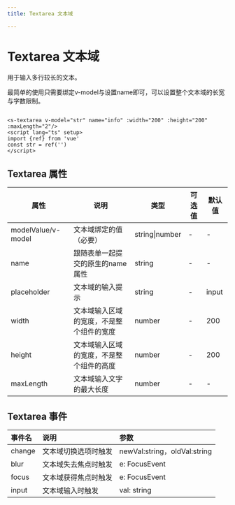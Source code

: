 ```yaml
---
title: Textarea 文本域

---
```


# Textarea 文本域

用于输入多行较长的文本。

最简单的使用只需要绑定v-model与设置name即可，可以设置整个文本域的长宽与字数限制。

<div class="line">
	<s-textarea v-model="str" name="info" :width="300" :height="300" :maxLength="30"/>
</div>



```vue
<s-textarea v-model="str" name="info" :width="200" :height="200" :maxLength="2"/>
<script lang="ts" setup>
import {ref} from 'vue'
const str = ref('')
</script>
```

## Textarea 属性

| 属性               | 说明                                     | 类型           | 可选值 | 默认值 |
| ------------------ | ---------------------------------------- | -------------- | ------ | ------ |
| modelValue/v-model | 文本域绑定的值（必要）                   | string\|number | -      | -      |
| name               | 跟随表单一起提交的原生的name属性         | string         | -      | -      |
| placeholder        | 文本域的输入提示                         | string         | -      | input  |
| width              | 文本域输入区域的宽度，不是整个组件的宽度 | number         | -      | 200    |
| height             | 文本域输入区域的宽度，不是整个组件的高度 | number         | -      | 200    |
| maxLength          | 文本域输入文字的最大长度                 | number         | -      | -      |


## Textarea 事件

| 事件名 | 说明                 | 参数                         |
| :----- | :------------------- | :--------------------------- |
| change | 文本域切换选项时触发 | newVal:string，oldVal:string |
| blur   | 文本域失去焦点时触发 | e: FocusEvent                |
| focus  | 文本域获得焦点时触发 | e: FocusEvent                |
| input  | 文本域输入时触发     | val: string                  |

<script lang="ts" setup>
import {ref} from 'vue'
const str = ref('')
</script>
<style scope>
.line{
    display: flex;
    justify-content: space-around;
    align-items: flex-end
}
</style>    